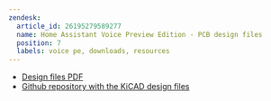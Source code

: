 ```yaml
---
zendesk:
  article_id: 26195279589277
  name: Home Assistant Voice Preview Edition - PCB design files
  position: 7
  labels: voice pe, downloads, resources
---
```



- [Design files PDF](/static/docs/voice/ha_voice_preview_edition_pcb_design_files.pdf)
- [Github repository with the KiCAD design files](https://github.com/NabuCasa/home-assistant-voice-pe)

